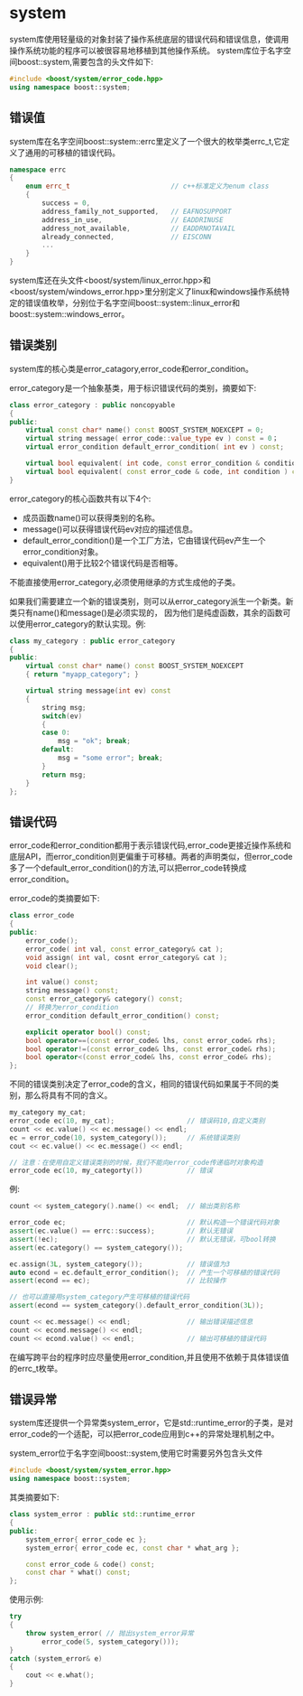 # system
system库使用轻量级的对象封装了操作系统底层的错误代码和错误信息，使调用操作系统功能的程序可以被很容易地移植到其他操作系统。
system库位于名字空间boost::system,需要包含的头文件如下:
```c++
#include <boost/system/error_code.hpp>
using namespace boost::system;
```

## 错误值
system库在名字空间boost::system::errc里定义了一个很大的枚举类errc_t,它定义了通用的可移植的错误代码。
```c++
namespace errc
{
    enum errc_t                         // c++标准定义为enum class
    {
        success = 0,
        address_family_not_supported,   // EAFNOSUPPORT
        address_in_use,                 // EADDRINUSE
        address_not_available,          // EADDRNOTAVAIL
        already_connected,              // EISCONN
        ...
    }
}
```
system库还在头文件<boost/system/linux_error.hpp>和<boost/system/windows_error.hpp>里分别定义了linux和windows操作系统特定的错误值枚举，分别位于名字空间boost::system::linux_error和boost::system::windows_error。

## 错误类别
system库的核心类是error_catagory,error_code和error_condition。

error_category是一个抽象基类，用于标识错误代码的类别，摘要如下:
```c++
class error_category : public noncopyable
{
public:
    virtual const char* name() const BOOST_SYSTEM_NOEXCEPT = 0;
    virtual string message( error_code::value_type ev ) const = 0；
    virtual error_condition default_error_condition( int ev ) const;

    virtual bool equivalent( int code, const error_condition & condition ) const;
    virtual bool equivalent( const error_code & code, int condition ) const;
}
```
error_category的核心函数共有以下4个:
- 成员函数name()可以获得类别的名称。
- message()可以获得错误代码ev对应的描述信息。
- default_error_condition()是一个工厂方法，它由错误代码ev产生一个error_condition对象。
- equivalent()用于比较2个错误代码是否相等。

不能直接使用error_category,必须使用继承的方式生成他的子类。

如果我们需要建立一个新的错误类别，则可以从error_category派生一个新类。新类只有name()和message()是必须实现的，
因为他们是纯虚函数，其余的函数可以使用error_category的默认实现。例:
```c++
class my_category : public error_category
{
public:
    virtual const char* name() const BOOST_SYSTEM_NOEXCEPT
    { return "myapp_category"; }

    virtual string message(int ev) const
    {
        string msg;
        switch(ev)
        {
        case 0:
            msg = "ok"; break;
        default:
            msg = "some error"; break;
        }
        return msg;
    }
};
```

## 错误代码
error_code和error_condition都用于表示错误代码,error_code更接近操作系统和底层API，而error_condition则更偏重于可移植。两者的声明类似，但error_code多了一个default_error_condition()的方法,可以把error_code转换成error_condition。

error_code的类摘要如下:
```c++
class error_code
{
public:
    error_code();
    error_code( int val, const error_category& cat );
    void assign( int val, cosnt error_category& cat );
    void clear();

    int value() const;
    string message() const;
    const error_category& category() const;
    // 转换为error_condition
    error_condition default_error_condition() const;

    explicit operator bool() const;
    bool operator==(const error_code& lhs, const error_code& rhs);
    bool operator!=(const error_code& lhs, const error_code& rhs);
    bool operator<(const error_code& lhs, const error_code& rhs);
};
```

不同的错误类别决定了error_code的含义，相同的错误代码如果属于不同的类别，那么将具有不同的含义。
```c++
my_category my_cat;
error_code ec(10, my_cat);                  // 错误码10,自定义类别
count << ec.value() << ec.message() << endl;
ec = error_code(10, system_category());     // 系统错误类别
cout << ec.value() << ec.message() << endl;

// 注意：在使用自定义错误类别的时候，我们不能向error_code传递临时对象构造
error_code ec(10, my_categorty())           // 错误
```
例:
```c++
count << system_category().name() << endl;  // 输出类别名称

error_code ec;                              // 默认构造一个错误代码对象
assert(ec.value() == errc::success);        // 默认无错误
assert(!ec);                                // 默认无错误，可bool转换
assert(ec.category() == system_category());

ec.assign(3L, system_category());           // 错误值为3
auto econd = ec.default_error_condition();  // 产生一个可移植的错误代码
assert(econd == ec);                        // 比较操作

// 也可以直接用system_category产生可移植的错误代码
assert(econd == system_category().default_error_condition(3L));

count << ec.message() << endl;              // 输出错误描述信息
count << econd.message() << endl;
count << econd.value() << endl;             // 输出可移植的错误代码
```
在编写跨平台的程序时应尽量使用error_condition,并且使用不依赖于具体错误值的errc_t枚举。

## 错误异常
system库还提供一个异常类system_error，它是std::runtime_error的子类，是对error_code的一个适配，可以把error_code应用到c++的异常处理机制之中。

system_error位于名字空间boost::system,使用它时需要另外包含头文件
```c++
#include <boost/system/system_error.hpp>
using namespace boost::system;
```
其类摘要如下:
```c++
class system_error : public std::runtime_error
{
public:
    system_error{ error_code ec };
    system_error{ error_code ec, const char * what_arg };

    const error_code & code() const;
    const char * what() const;
};
```
使用示例:
```c++
try
{
    throw system_error( // 抛出system_error异常
        error_code(5, system_category()));
}
catch (system_error& e)
{
    cout << e.what();
}
```
